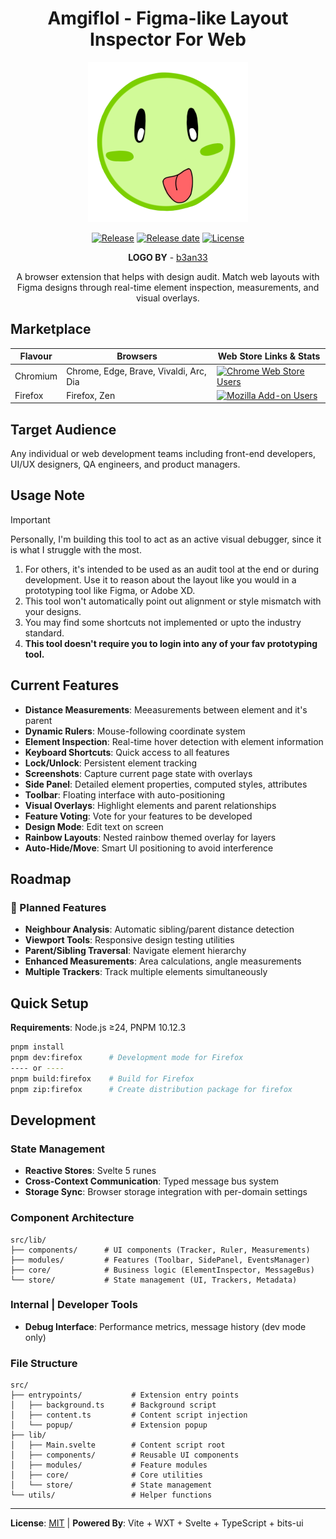 <div class="title-block" style="text-align: center;" align="center">

# Amgiflol - Figma-like Layout Inspector For Web

<p><img alt="title="amgiflol logo"" title="amgiflol logo" src="src/assets/icon.png" width="256" height="256"></img></p>

[![Release](https://img.shields.io/github/v/release/sm17p/amgiflol)](https://github.com/sm17p/amgiflol/releases)
[![Release date](https://img.shields.io/github/release-date/sm17p/amgiflol)](https://github.com/sm17p/amgiflol/releases)
[![License](https://img.shields.io/github/license/sm17p/amgiflol)](./LICENSE.md)

**LOGO BY** - [b3an33](https://github.com/b3an33)

A browser extension that helps with design audit. Match web layouts with Figma designs through real-time element inspection, measurements, and visual overlays.

</div>

## Marketplace

| Flavour  | Browsers                               | Web Store Links & Stats                                                                                                                                                                                                                              |
| -------- | -------------------------------------- | ---------------------------------------------------------------------------------------------------------------------------------------------------------------------------------------------------------------------------------------------------- |
| Chromium | Chrome, Edge, Brave, Vivaldi, Arc, Dia | [![Chrome Web Store Users](https://img.shields.io/chrome-web-store/users/kpkpcekkflbmmmhjlnkbkfkdjfjnnonl?style=for-the-badge&logo=GoogleChrome&label=Chromium)](https://chromewebstore.google.com/detail/amgiflol/kpkpcekkflbmmmhjlnkbkfkdjfjnnonl) |
| Firefox  | Firefox, Zen                           | [![Mozilla Add-on Users](https://img.shields.io/amo/users/amgiflol?style=for-the-badge&logo=Firefox-Browser&label=Firefox)](https://addons.mozilla.org/en-US/firefox/addon/amgiflol/)                                                                |

## Target Audience

Any individual or web development teams including front-end developers, UI/UX designers, QA engineers, and product managers.

## Usage Note

> [!IMPORTANT]
>
> Personally, I'm building this tool to act as an active visual debugger, since it is what I struggle with the most.
>
> 1. For others, it's intended to be used as an audit tool at the end or during development. Use it to reason about the layout like you would in a prototyping tool like Figma, or Adobe XD.
> 2. This tool won't automatically point out alignment or style mismatch with your designs.
> 3. You may find some shortcuts not implemented or upto the industry standard.
> 4. **This tool doesn't require you to login into any of your fav prototyping tool.**

## Current Features

- **Distance Measurements**: Meeasurements between element and it's parent
- **Dynamic Rulers**: Mouse-following coordinate system
- **Element Inspection**: Real-time hover detection with element information
- **Keyboard Shortcuts**: Quick access to all features
- **Lock/Unlock**: Persistent element tracking
- **Screenshots**: Capture current page state with overlays
- **Side Panel**: Detailed element properties, computed styles, attributes
- **Toolbar**: Floating interface with auto-positioning
- **Visual Overlays**: Highlight elements and parent relationships
- **Feature Voting**: Vote for your features to be developed
- **Design Mode**: Edit text on screen
- **Rainbow Layouts**: Nested rainbow themed overlay for layers
- **Auto-Hide/Move**: Smart UI positioning to avoid interference

## Roadmap

### 🚀 Planned Features

- **Neighbour Analysis**: Automatic sibling/parent distance detection
- **Viewport Tools**: Responsive design testing utilities
- **Parent/Sibling Traversal**: Navigate element hierarchy
- **Enhanced Measurements**: Area calculations, angle measurements
- **Multiple Trackers**: Track multiple elements simultaneously

## Quick Setup

**Requirements**: Node.js ≥24, PNPM 10.12.3

```bash
pnpm install
pnpm dev:firefox      # Development mode for Firefox
---- or ----
pnpm build:firefox    # Build for Firefox
pnpm zip:firefox      # Create distribution package for firefox
```

## Development

### State Management

- **Reactive Stores**: Svelte 5 runes
- **Cross-Context Communication**: Typed message bus system
- **Storage Sync**: Browser storage integration with per-domain settings

### Component Architecture

```
src/lib/
├── components/      # UI components (Tracker, Ruler, Measurements)
├── modules/         # Features (Toolbar, SidePanel, EventsManager)
├── core/            # Business logic (ElementInspector, MessageBus)
└── store/           # State management (UI, Trackers, Metadata)
```

### Internal | Developer Tools

- **Debug Interface**: Performance metrics, message history (dev mode only)

### File Structure

```
src/
├── entrypoints/           # Extension entry points
│   ├── background.ts      # Background script
│   ├── content.ts         # Content script injection
│   └── popup/             # Extension popup
├── lib/
│   ├── Main.svelte        # Content script root
│   ├── components/        # Reusable UI components
│   ├── modules/           # Feature modules
│   ├── core/              # Core utilities
│   └── store/             # State management
└── utils/                 # Helper functions
```

---

**License**: [MIT](./LICENSE.md) | **Powered By**: Vite + WXT + Svelte + TypeScript + bits-ui
